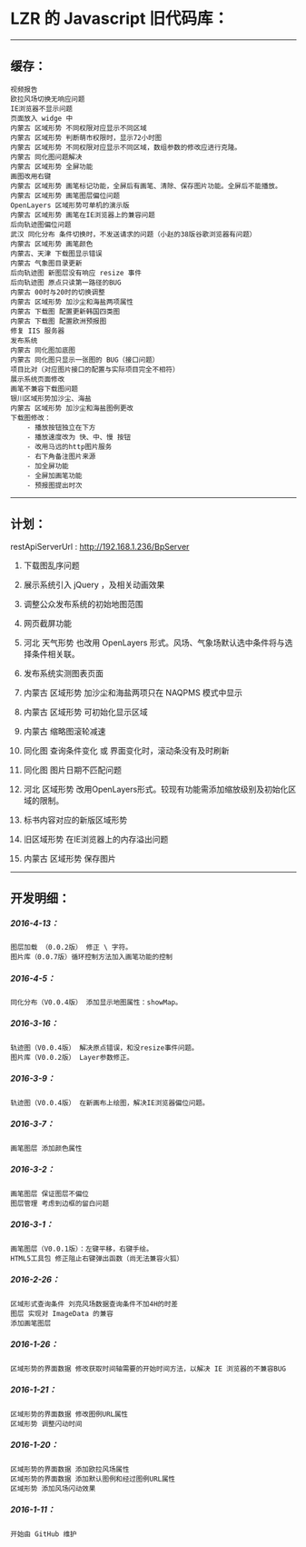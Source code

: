 LZR 的 Javascript 旧代码库：
===========

***

缓存：
---------------------

	视频报告
	欧拉风场切换无响应问题
	IE浏览器不显示问题
	页面放入 widge 中
	内蒙古 区域形势 不同权限对应显示不同区域
	内蒙古 区域形势 判断萌市权限时，显示72小时图
	内蒙古 区域形势 不同权限对应显示不同区域，数组参数的修改应进行克隆。
	内蒙古 同化图问题解决
	内蒙古 区域形势 全屏功能
	画图改用右键
	内蒙古 区域形势 画笔标记功能，全屏后有画笔、清除、保存图片功能。全屏后不能播放。
	内蒙古 区域形势 画笔图层偏位问题
	OpenLayers 区域形势可单机的演示版
	内蒙古 区域形势 画笔在IE浏览器上的兼容问题
	后向轨迹图偏位问题
	武汉 同化分布 条件切换时，不发送请求的问题（小赵的38版谷歌浏览器有问题）
	内蒙古 区域形势 画笔颜色
	内蒙古、天津 下载图显示错误
	内蒙古 气象图目录更新
	后向轨迹图 新图层没有响应 resize 事件
	后向轨迹图 原点只读第一路径的BUG
	内蒙古 00时与20时的切换调整
	内蒙古 区域形势 加沙尘和海盐两项属性
	内蒙古 下载图 配置更新韩国四类图
	内蒙古 下载图 配置欧洲预报图
	修复 IIS 服务器
	发布系统
	内蒙古 同化图加底图
	内蒙古 同化图只显示一张图的 BUG（接口问题）
	项目比对（对应图片接口的配置与实际项目完全不相符）
	展示系统页面修改
	画笔不兼容下载图问题
	银川区域形势加沙尘、海盐
	内蒙古 区域形势 加沙尘和海盐图例更改
	下载图修改：
		- 播放按钮独立在下方
		- 播放速度改为 快、中、慢 按钮
		- 改用马远的http图片服务
		- 右下角备注图片来源
		- 加全屏功能
		- 全屏加画笔功能
		- 预报图提出时次


***

计划：
---------------------
restApiServerUrl : http://192.168.1.236/BpServer

1. 下载图乱序问题
1. 展示系统引入 jQuery ，及相关动画效果
1. 调整公众发布系统的初始地图范围
1. 网页截屏功能
1. 河北 天气形势 也改用 OpenLayers 形式。风场、气象场默认选中条件将与选择条件相关联。

1. 发布系统实测图表页面

1. 内蒙古 区域形势 加沙尘和海盐两项只在 NAQPMS 模式中显示
1. 内蒙古 区域形势 可初始化显示区域
1. 内蒙古 缩略图滚轮减速
1. 同化图 查询条件变化 或 界面变化时，滚动条没有及时刷新
1. 同化图 图片日期不匹配问题

1. 河北 区域形势 改用OpenLayers形式。较现有功能需添加缩放级别及初始化区域的限制。

1. 标书内容对应的新版区域形势

1. 旧区域形势 在IE浏览器上的内存溢出问题

1. 内蒙古 区域形势 保存图片

***




开发明细：
---------------------

##### 2016-4-13：
	图层加载 （0.0.2版） 修正 \ 字符。
	图片库（0.0.7版）循环控制方法加入画笔功能的控制

##### 2016-4-5：
	同化分布（V0.0.4版） 添加显示地图属性：showMap。

##### 2016-3-16：
	轨迹图（V0.0.4版） 解决原点错误，和没resize事件问题。
	图片库（V0.0.2版） Layer参数修正。

##### 2016-3-9：
	轨迹图（V0.0.4版） 在新画布上绘图，解决IE浏览器偏位问题。

##### 2016-3-7：
	画笔图层 添加颜色属性

##### 2016-3-2：
	画笔图层 保证图层不偏位
	图层管理 考虑到边框的留白问题

##### 2016-3-1：
	画笔图层（V0.0.1版）：左键平移，右键手绘。
	HTML5工具包 修正阻止右键弹出函数（尚无法兼容火狐）

##### 2016-2-26：
	区域形式查询条件 刘亮风场数据查询条件不加4H的时差
	图层 实现对 ImageData 的兼容
	添加画笔图层

##### 2016-1-26：
	区域形势的界面数据 修改获取时间轴需要的开始时间方法，以解决 IE 浏览器的不兼容BUG

##### 2016-1-21：
	区域形势的界面数据 修改图例URL属性
	区域形势 调整闪动时间

##### 2016-1-20：
	区域形势的界面数据 添加欧拉风场属性
	区域形势的界面数据 添加默认图例和经过图例URL属性
	区域形势 添加风场闪动效果

##### 2016-1-11：
	开始由 GitHub 维护
